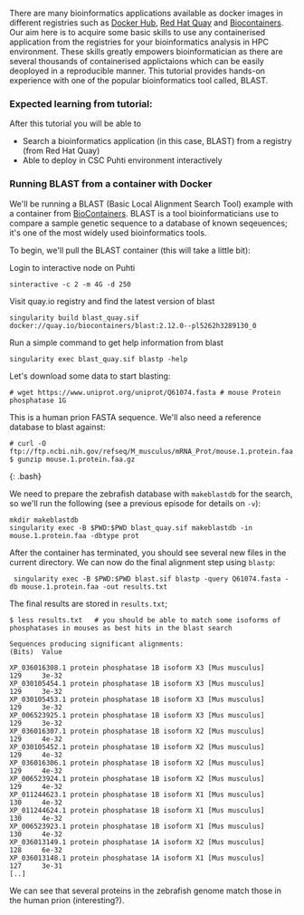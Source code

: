 There are many bioinformatics applications available as docker images in  different registries such as [Docker Hub](https://hub.docker.com), [Red Hat Quay](https://quay.io) and [Biocontainers](https://biocontainers.pro). Our aim here is to acquire some basic skills to use any containerised application from the registries for your bioinformatics analysis in HPC environment.  These skills greatly empowers bioinformatician as there are several thousands of containerised applictaions which can be easily deoployed in a reproducible manner. This tutorial provides hands-on experience with one of the popular bioinformatics tool called, BLAST.

### Expected learning from tutorial:
After this tutorial you will be able to 
- Search a bioinformatics application (in this case, BLAST) from a registry (from Red Hat Quay)
- Able to deploy in CSC Puhti environment interactively


### Running BLAST from a container with Docker ###

We'll be running a BLAST (Basic Local Alignment Search Tool) example with a container from [BioContainers](https://biocontainers.pro).  BLAST is a tool bioinformaticians use to compare a sample genetic sequence to a database of known seqeuences; it's one of the most widely used bioinformatics tools.

To begin, we'll pull the BLAST container (this will take a little bit):

Login to interactive node on Puhti

```
sinteractive -c 2 -m 4G -d 250
```

Visit quay.io registry and find the latest version of blast 

```
singularity build blast_quay.sif docker://quay.io/biocontainers/blast:2.12.0--pl5262h3289130_0
```


Run a simple command to get help information from blast  

```
singularity exec blast_quay.sif blastp -help
```

Let's download some data to start blasting:

```
# wget https://www.uniprot.org/uniprot/Q61074.fasta # mouse Protein phosphatase 1G
```

This is a human prion FASTA sequence.  We'll also need a reference database to blast against:

```
# curl -O ftp://ftp.ncbi.nih.gov/refseq/M_musculus/mRNA_Prot/mouse.1.protein.faa.gz
$ gunzip mouse.1.protein.faa.gz
```
{: .bash}

We need to prepare the zebrafish database with `makeblastdb` for the search, so we'll run the following (see a previous episode for details on `-v`):

```
mkdir makeblastdb
singularity exec -B $PWD:$PWD blast_quay.sif makeblastdb -in mouse.1.protein.faa -dbtype prot
```

After the container has terminated, you should see several new files in the current directory.  We can now do the final alignment step using `blastp`:

```
 singularity exec -B $PWD:$PWD blast.sif blastp -query Q61074.fasta -db mouse.1.protein.faa -out results.txt
```


The final results are stored in `results.txt`;

```
$ less results.txt   # you should be able to match some isoforms of phosphatases in mouses as best hits in the blast search
```

```
Sequences producing significant alignments:                          (Bits)  Value

XP_036016308.1 protein phosphatase 1B isoform X3 [Mus musculus]       129     3e-32
XP_030105454.1 protein phosphatase 1B isoform X3 [Mus musculus]       129     3e-32
XP_030105453.1 protein phosphatase 1B isoform X3 [Mus musculus]       129     3e-32
XP_006523925.1 protein phosphatase 1B isoform X3 [Mus musculus]       129     3e-32
XP_036016307.1 protein phosphatase 1B isoform X2 [Mus musculus]       129     4e-32
XP_030105452.1 protein phosphatase 1B isoform X2 [Mus musculus]       129     4e-32
XP_036016306.1 protein phosphatase 1B isoform X2 [Mus musculus]       129     4e-32
XP_006523924.1 protein phosphatase 1B isoform X2 [Mus musculus]       129     4e-32
XP_011244623.1 protein phosphatase 1B isoform X1 [Mus musculus]       130     4e-32
XP_011244624.1 protein phosphatase 1B isoform X1 [Mus musculus]       130     4e-32
XP_006523923.1 protein phosphatase 1B isoform X1 [Mus musculus]       130     4e-32
XP_036013149.1 protein phosphatase 1A isoform X2 [Mus musculus]       128     6e-32
XP_036013148.1 protein phosphatase 1A isoform X1 [Mus musculus]       127     3e-31
[..]
```

We can see that several proteins in the zebrafish genome match those in the human prion (interesting?).



